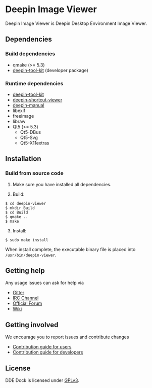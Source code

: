 # Deepin Image Viewer

Deepin Image Viewer is Deepin Desktop Environment Image Viewer.

## Dependencies

### Build dependencies

* qmake (>= 5.3)
* [deepin-tool-kit](https://github.com/linuxdeepin/deepin-tool-kit) (developer package)

### Runtime dependencies

* [deepin-tool-kit](https://github.com/linuxdeepin/deepin-tool-kit)
* [deepin-shortcut-viewer](https://github.com/linuxdeepin/deepin-shortcut-viewer)
* [deepin-manual](https://github.com/linuxdeepin/deepin-manual)
* libexif
* freeimage
* libraw
* Qt5 (>= 5.3)
  * Qt5-DBus
  * Qt5-Svg
  * Qt5-X11extras

## Installation

### Build from source code

1. Make sure you have installed all dependencies.

2. Build:
```
$ cd deepin-viewer
$ mkdir Build
$ cd Build
$ qmake ..
$ make
```

3. Install:
```
$ sudo make install
```

When install complete, the executable binary file is placed into `/usr/bin/deepin-viewer`.

## Getting help

Any usage issues can ask for help via
* [Gitter](https://gitter.im/orgs/linuxdeepin/rooms)
* [IRC Channel](https://webchat.freenode.net/?channels=deepin)
* [Official Forum](https://bbs.deepin.org/)
* [Wiki](http://wiki.deepin.org/)

## Getting involved

We encourage you to report issues and contribute changes
* [Contribution guide for users](http://wiki.deepin.org/index.php?title=Contribution_Guidelines_for_Users)
* [Contribution guide for developers](http://wiki.deepin.org/index.php?title=Contribution_Guidelines_for_Developers)

## License

DDE Dock is licensed under [GPLv3](LICENSE).
